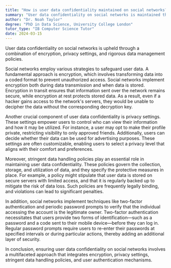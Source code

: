 ```yaml
---
title: "How is user data confidentiality maintained on social networks?"
summary: "User data confidentiality on social networks is maintained through encryption, privacy settings, and strict data handling policies."
author: "Dr. Noah Taylor"
degree: "PhD in Data Science, University College London"
tutor_type: "IB Computer Science Tutor"
date: 2024-03-15
---
```


User data confidentiality on social networks is upheld through a combination of encryption, privacy settings, and rigorous data management policies.

Social networks employ various strategies to safeguard user data. A fundamental approach is encryption, which involves transforming data into a coded format to prevent unauthorized access. Social networks implement encryption both during data transmission and when data is stored. Encryption in transit ensures that information sent over the network remains secure, while encryption at rest protects stored data. As a result, even if a hacker gains access to the network's servers, they would be unable to decipher the data without the corresponding decryption key.

Another crucial component of user data confidentiality is privacy settings. These settings empower users to control who can view their information and how it may be utilized. For instance, a user may opt to make their profile private, restricting visibility to only approved friends. Additionally, users can decide whether their data can be used for advertising purposes. These settings are often customizable, enabling users to select a privacy level that aligns with their comfort and preferences.

Moreover, stringent data handling policies play an essential role in maintaining user data confidentiality. These policies govern the collection, storage, and utilization of data, and they specify the protective measures in place. For example, a policy might stipulate that user data is stored on secure servers with limited access, and that it is regularly backed up to mitigate the risk of data loss. Such policies are frequently legally binding, and violations can lead to significant penalties.

In addition, social networks implement techniques like two-factor authentication and periodic password prompts to verify that the individual accessing the account is the legitimate owner. Two-factor authentication necessitates that users provide two forms of identification—such as a password and a code sent to their mobile device—before they can log in. Regular password prompts require users to re-enter their passwords at specified intervals or during particular actions, thereby adding an additional layer of security.

In conclusion, ensuring user data confidentiality on social networks involves a multifaceted approach that integrates encryption, privacy settings, stringent data handling policies, and user authentication mechanisms.
    